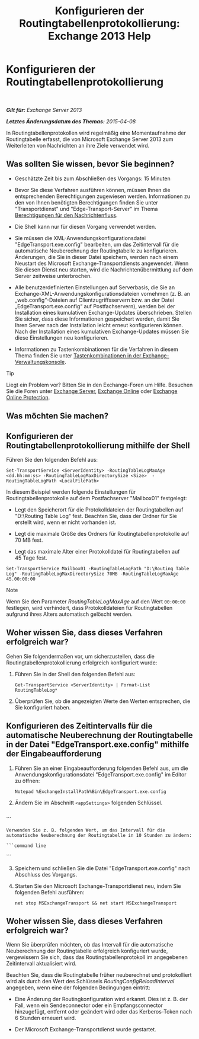 ﻿---
title: 'Konfigurieren der Routingtabellenprotokollierung: Exchange 2013 Help'
TOCTitle: Konfigurieren der Routingtabellenprotokollierung
ms:assetid: 7184f8f7-4eb8-468a-aafe-b2d72868f820
ms:mtpsurl: https://technet.microsoft.com/de-de/library/Bb201696(v=EXCHG.150)
ms:contentKeyID: 50475938
ms.date: 04/24/2018
mtps_version: v=EXCHG.150
ms.translationtype: HT
---

# Konfigurieren der Routingtabellenprotokollierung

 

_**Gilt für:** Exchange Server 2013_

_**Letztes Änderungsdatum des Themas:** 2015-04-08_

In Routingtabellenprotokollen wird regelmäßig eine Momentaufnahme der Routingtabelle erfasst, die von Microsoft Exchange Server 2013 zum Weiterleiten von Nachrichten an ihre Ziele verwendet wird.

## Was sollten Sie wissen, bevor Sie beginnen?

  - Geschätzte Zeit bis zum Abschließen des Vorgangs: 15 Minuten

  - Bevor Sie diese Verfahren ausführen können, müssen Ihnen die entsprechenden Berechtigungen zugewiesen werden. Informationen zu den von Ihnen benötigten Berechtigungen finden Sie unter "Transportdienst" und "Edge-Transport-Server" im Thema [Berechtigungen für den Nachrichtenfluss](mail-flow-permissions-exchange-2013-help.md).

  - Die Shell kann nur für diesen Vorgang verwendet werden.

  - Sie müssen die XML-Anwendungskonfigurationsdatei "EdgeTransport.exe.config" bearbeiten, um das Zeitintervall für die automatische Neuberechnung der Routingtabelle zu konfigurieren. Änderungen, die Sie in dieser Datei speichern, werden nach einem Neustart des Microsoft Exchange-Transportdiensts angewendet. Wenn Sie diesen Dienst neu starten, wird die Nachrichtenübermittlung auf dem Server zeitweise unterbrochen.

  - Alle benutzerdefinierten Einstellungen auf Serverbasis, die Sie an Exchange-XML-Anwendungskonfigurationsdateien vornehmen (z. B. an „web.config“-Dateien auf Clientzugriffsservern bzw. an der Datei „EdgeTransport.exe.config“ auf Postfachservern), werden bei der Installation eines kumulativen Exchange-Updates überschrieben. Stellen Sie sicher, dass diese Informationen gespeichert werden, damit Sie Ihren Server nach der Installation leicht erneut konfigurieren können. Nach der Installation eines kumulativen Exchange-Updates müssen Sie diese Einstellungen neu konfigurieren.

  - Informationen zu Tastenkombinationen für die Verfahren in diesem Thema finden Sie unter [Tastenkombinationen in der Exchange-Verwaltungskonsole](keyboard-shortcuts-in-the-exchange-admin-center-exchange-online-protection-help.md).


> [!TIP]
> Liegt ein Problem vor? Bitten Sie in den Exchange-Foren um Hilfe. Besuchen Sie die Foren unter <A href="https://go.microsoft.com/fwlink/p/?linkid=60612">Exchange Server</A>, <A href="https://go.microsoft.com/fwlink/p/?linkid=267542">Exchange Online</A> oder <A href="https://go.microsoft.com/fwlink/p/?linkid=285351">Exchange Online Protection</A>.



## Was möchten Sie machen?

## Konfigurieren der Routingtabellenprotokollierung mithilfe der Shell

Führen Sie den folgenden Befehl aus:

    Set-TransportService <ServerIdentity> -RoutingTableLogMaxAge <dd.hh:mm:ss> -RoutingTableLogMaxDirectorySize <Size>  -RoutingTableLogPath <LocalFilePath>

In diesem Beispiel werden folgende Einstellungen für Routingtabellenprotokolle auf dem Postfachserver "Mailbox01" festgelegt:

  - Legt den Speicherort für die Protokolldateien der Routingtabellen auf "D:\\Routing Table Log" fest. Beachten Sie, dass der Ordner für Sie erstellt wird, wenn er nicht vorhanden ist.

  - Legt die maximale Größe des Ordners für Routingtabellenprotokolle auf 70 MB fest.

  - Legt das maximale Alter einer Protokolldatei für Routingtabellen auf 45 Tage fest.

<!-- end list -->

    Set-TransportService Mailbox01 -RoutingTableLogPath "D:\Routing Table Log" -RoutingTableLogMaxDirectorySize 70MB -RoutingTableLogMaxAge 45.00:00:00


> [!NOTE]
> Wenn Sie den Parameter <EM>RoutingTableLogMaxAge</EM> auf den Wert <CODE>00:00:00</CODE> festlegen, wird verhindert, dass Protokolldateien für Routingtabellen aufgrund ihres Alters automatisch gelöscht werden.



## Woher wissen Sie, dass dieses Verfahren erfolgreich war?

Gehen Sie folgendermaßen vor, um sicherzustellen, dass die Routingtabellenprotokollierung erfolgreich konfiguriert wurde:

1.  Führen Sie in der Shell den folgenden Befehl aus:
    
        Get-TransportService <ServerIdentity> | Format-List RoutingTableLog*

2.  Überprüfen Sie, ob die angezeigten Werte den Werten entsprechen, die Sie konfiguriert haben.

## Konfigurieren des Zeitintervalls für die automatische Neuberechnung der Routingtabelle in der Datei "EdgeTransport.exe.config" mithilfe der Eingabeaufforderung

1.  Führen Sie an einer Eingabeaufforderung folgenden Befehl aus, um die Anwendungskonfigurationsdatei "EdgeTransport.exe.config" im Editor zu öffnen:
    
        Notepad %ExchangeInstallPath%Bin\EdgeTransport.exe.config

2.  Ändern Sie im Abschnitt `<appSettings>` folgenden Schlüssel.
    
    ```command line
<add key="RoutingConfigReloadInterval" value="<hh:mm:ss>" />
```
    
    Verwenden Sie z. B. folgenden Wert, um das Intervall für die automatische Neuberechnung der Routingtabelle in 10 Stunden zu ändern:
    
    ```command line
<add key="RoutingConfigReloadInterval" value="10:00:00" />
```

3.  Speichern und schließen Sie die Datei "EdgeTransport.exe.config" nach Abschluss des Vorgangs.

4.  Starten Sie den Microsoft Exchange-Transportdienst neu, indem Sie folgenden Befehl ausführen:
    
        net stop MSExchangeTransport && net start MSExchangeTransport

## Woher wissen Sie, dass dieses Verfahren erfolgreich war?

Wenn Sie überprüfen möchten, ob das Intervall für die automatische Neuberechnung der Routingtabelle erfolgreich konfiguriert wurde, vergewissern Sie sich, dass das Routingtabellenprotokoll im angegebenen Zeitintervall aktualisiert wird.

Beachten Sie, dass die Routingtabelle früher neuberechnet und protokolliert wird als durch den Wert des Schlüssels *RoutingConfigReloadInterval* angegeben, wenn eine der folgenden Bedingungen eintritt:

  - Eine Änderung der Routingkonfiguration wird erkannt. Dies ist z. B. der Fall, wenn ein Sendeconnector oder ein Empfangsconnector hinzugefügt, entfernt oder geändert wird oder das Kerberos-Token nach 6 Stunden erneuert wird.

  - Der Microsoft Exchange-Transportdienst wurde gestartet.

